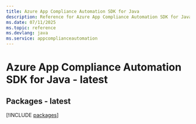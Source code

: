 ```yaml
---
title: Azure App Compliance Automation SDK for Java
description: Reference for Azure App Compliance Automation SDK for Java
ms.date: 07/11/2025
ms.topic: reference
ms.devlang: java
ms.service: appcomplianceautomation
---
```

# Azure App Compliance Automation SDK for Java - latest
## Packages - latest
[!INCLUDE [packages](app-compliance-automation-index.md)]